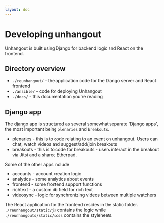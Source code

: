 ```yaml
---
layout: doc
---
```


# Developing unhangout

Unhangout is built using Django for backend logic and React on the frontend.


## Directory overview

- `./reunhangout/` - the application code for the Django server and React frontend
- `./ansible/` - code for deploying Unhangout
- `./docs/` - this documentation you're reading

## Django app

The django app is structured as several somewhat separate 'Django apps', the most important being `plenaries` and `breakouts`.

- plenaries - this is to code relating to an event on unhangout. Users can chat, watch videos and suggest/add/join breakouts
- breakouts - this is to code for breakouts - users interact in the breakout via Jitsi and a shared Etherpad.

Some of the other apps include
- accounts - account creation logic
- analytics - some analytics about events
- frontend - some frontend support functions
- richtext - a custom db field for rich text
- videosync - logic for synchronizing videos between multiple watchers

The React application for the frontend resides in the static folder. `./reunhangout/static/js` contains the logic while `./reunhangouts/static/scss` contains the styleheets.




